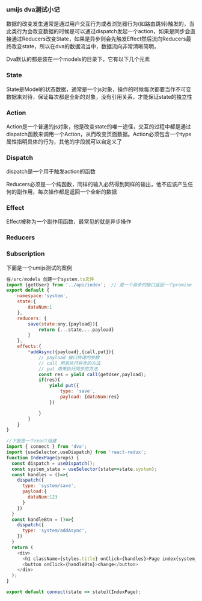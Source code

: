 ### umijs  dva测试小记

数据的改变发生通常是通过用户交互行为或者浏览器行为(如路由跳转)触发的，当此类行为会改变数据的时候是可以通过dispatch发起一个action，如果是同步会直接通过Reducers改变State，如果是异步则会先触发Effect然后流向Reducers最终改变state，所以在dva的数据流当中，数据流向非常清晰简明，

Dva默认的都是装在一个models的目录下，它有以下几个元素

### State

State是Model的状态数据，通常是一个js对象，操作的时候每次都要当作不可变数据来对待，保证每次都是全新的对象，没有引用关系，才能保证state的独立性

### Action

Action是一个普通的js对象，他是改变state的唯一途径，交互的过程中都是通过dispatch函数来调用一个Action，从而改变页面数据。Action必须包含一个type属性指明具体的行为，其他的字段就可以自定义了

### Dispatch

dispatch是一个用于触发action的函数

Reducers必须是一个纯函数，同样的输入必然得到同样的输出，他不应该产生任何的副作用，每次操作都是返回一个全新的数据

### Effect

Effect被称为一个副作用函数，最常见的就是异步操作

### Reducers



### Subscription

下面是一个umijs测试的案例

```javascript
在/src/models 创建一个system.ts文件
import {getUser} from '../api/index';  // 是一个异步的接口返回一个promise
export default {
    namespace:'system',
    state:{
        dataNum:1
    },
    reducers: {
        save(state:any,{payload}){
            return {...state,...payload}
        }
    },
    effects:{
        *addAsync({payload},{call,put}){
            // payload 接口传递的参数
            // call 用来执行异步的方法
            // put 用来执行同步的方法
            const res = yield call(getUser,payload);
            if(res){
                yield put({
                    type: 'save',
                    payload: {dataNum:res}
                })

            }
        }
    }
}

//下面是一个react组建
import { connect } from 'dva';
import {useSelector,useDispatch} from 'react-redux';
function IndexPage(props) {
  const dispatch = useDispatch();
  const system_state = useSelector(state=>state.system);
  const handles = ()=>{
    dispatch({
      type: 'system/save',
      payload:{
        dataNum:123
      }
    })
  }
  const handleBtn = ()=>{
    dispatch({
      type: 'system/addAsync',
    })
  }
  return (
    <div>
      <h1 className={styles.title} onClick={handles}>Page index{system_state.dataNum}</h1>
      <button onClick={handleBtn}>change</button>
    </div>
  );
}

export default connect(state => state)(IndexPage);
```

